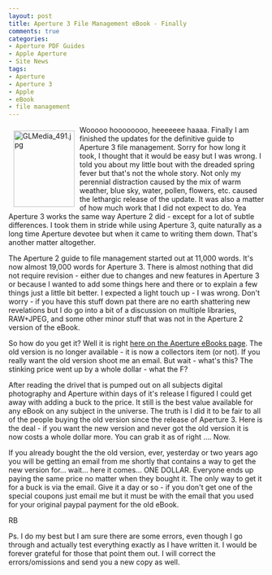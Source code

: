 ```yaml
---
layout: post
title: Aperture 3 File Management eBook - Finally
comments: true
categories:
- Aperture PDF Guides
- Apple Aperture
- Site News
tags:
- Aperture
- Aperture 3
- Apple
- eBook
- file management
---
```

<a rel="lightbox" href="/wp-content/uploads/2010/06/GLMedia_491.jpg"><img title="GLMedia_491.jpg" src="/wp-content/uploads/2010/06/.thumbs/.GLMedia_491.jpg" border="0" alt="GLMedia_491.jpg" hspace="10" vspace="10" width="120" height="150" align="left" /></a>Wooooo hoooooooo, heeeeeee haaaa. Finally I am finished the updates for the definitive guide to Aperture 3 file management. Sorry for how long it took, I thought that it would be easy but I was wrong. I told you about my little bout with the dreaded spring fever but that's not the whole story. Not only my perennial distraction caused by the mix of warm weather, blue sky, water, pollen, flowers, etc. caused the lethargic release of the update. It was also a matter of how much work that I did not expect to do. Yea Aperture 3 works the same way Aperture 2 did - except for a lot of subtle differences. I took them in stride while using Aperture 3, quite naturally as a long time Aperture devotee but when it came to writing them down. That's another matter altogether.

The Aperture 2 guide to file management started out at 11,000 words. It's now almost 19,000 words for Aperture 3. There is almost nothing that did not require revision - either due to changes and new features in Aperture 3 or because I wanted to add some things here and there or to explain a few things just a little bit better. I expected a light touch up - I was wrong. Don't worry - if you have this stuff down pat there are no earth shattering new revelations but I do go into a bit of a discussion on multiple libraries, RAW+JPEG, and some other minor stuff that was not in the Aperture 2 version of the eBook.

So how do you get it? Well it is right <a href="http://photo.rwboyer.com/aperture-ebooks/">here on the Aperture eBooks page</a>. The old version is no longer available - it is now a collectors item (or not). If you really want the old version shoot me an email. But wait - what's this? The stinking price went up by a whole dollar - what the F?

After reading the drivel that is pumped out on all subjects digital photography and Aperture within days of it's release I figured I could get away with adding a buck to the price. It still is the best value available for any eBook on any subject in the universe. The truth is I did it to be fair to all of the people buying the old version since the release of Aperture 3. Here is the deal - if you want the new version and never got the old version it is now costs a whole dollar more. You can grab it as of right .... Now.

If you already bought the the old version, ever, yesterday or two years ago you will be getting an email from me shortly that contains a way to get the new version for... wait... here it comes... ONE DOLLAR. Everyone ends up paying the same price no matter when they bought it. The only way to get it for a buck is via the email. Give it a day or so - if you don't get one of the special coupons just email me but it must be with the email that you used for your original paypal payment for the old eBook.

RB

Ps. I do my best but I am sure there are some errors, even though I go through and actually test everything exactly as I have written it. I would be forever grateful for those that point them out. I will correct the errors/omissions and send you a new copy as well.